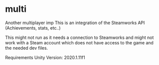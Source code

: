 # multi
Another multiplayer imp      This is an integration of the Steamworks API (Achievements, stats, etc..)

This might not run as it needs a connection to Steamworks and might not work with a Steam account which does not have access to the game and the needed dev files.

Requirements
Unity Version: 2020.1.11f1

